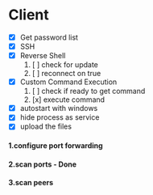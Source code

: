 # Client

- [x] Get password list
- [x] SSH
- [x] Reverse Shell
  1. [ ] check for update
  2. [ ] reconnect on true
- [x] Custom Command Execution
  1. [ ] check if ready to get command
  2. [x] execute command
- [x] autostart with windows
- [x] hide process as service
- [x] upload the files

#### 1.configure port forwarding
#### 2.scan ports - Done
#### 3.scan peers

